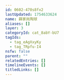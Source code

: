 ```yaml
---
id: 0602-470s8fx2
lastUpdated: 1754633624
name: 薛家岗陶球
aliases: []
layer: 3
categoryId: cat_8abY-bU7
tagIds:
  - tag_eAgXxyKy
  - tag_TRpfu-I4
nsfw: false
parent: ""
relatedEntries: []
timelineEvents: []
titledLinks: []
---
```


